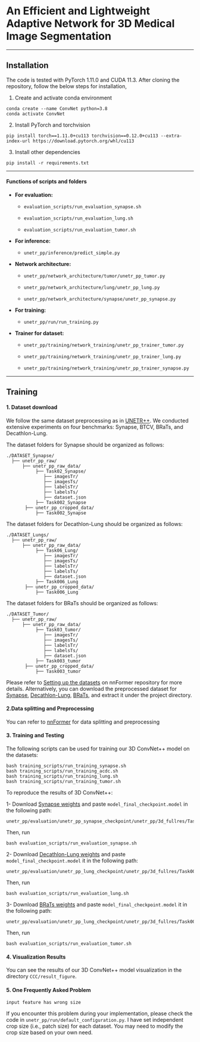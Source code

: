# An Efficient and Lightweight Adaptive Network for 3D Medical Image Segmentation
---
## Installation
The code is tested with PyTorch 1.11.0 and CUDA 11.3. After cloning the repository, follow the below steps for installation,

1. Create and activate conda environment
```shell
conda create --name ConvNet python=3.8
conda activate ConvNet
```
2. Install PyTorch and torchvision
```shell
pip install torch==1.11.0+cu113 torchvision==0.12.0+cu113 --extra-index-url https://download.pytorch.org/whl/cu113
```
3. Install other dependencies
```shell
pip install -r requirements.txt
```
<hr />

####  Functions of scripts and folders
- **For evaluation:**
  - ``evaluation_scripts/run_evaluation_synapse.sh``
  
  - ``evaluation_scripts/run_evaluation_lung.sh``
  
  - ``evaluation_scripts/run_evaluation_tumor.sh``

- **For inference:**
  - ``unetr_pp/inference/predict_simple.py``
  
- **Network architecture:**
  - ``unetr_pp/network_architecture/tumor/unetr_pp_tumor.py``
  
  - ``unetr_pp/network_architecture/lung/unetr_pp_lung.py``
  
  - ``unetr_pp/network_architecture/synapse/unetr_pp_synapse.py``
  
- **For training:**
  - ``unetr_pp/run/run_training.py``
  
- **Trainer for dataset:**
  - ``unetr_pp/training/network_training/unetr_pp_trainer_tumor.py``
  
  - ``unetr_pp/training/network_training/unetr_pp_trainer_lung.py``
  
  - ``unetr_pp/training/network_training/unetr_pp_trainer_synapse.py``
---

## Training
#### 1. Dataset download
We follow the same dataset preprocessing as in [UNETR++](https://github.com/Amshaker/unetr_plus_plus). We conducted extensive experiments on four benchmarks: Synapse, BTCV, BRaTs, and Decathlon-Lung. 

The dataset folders for Synapse should be organized as follows: 
```
./DATASET_Synapse/
  ├── unetr_pp_raw/
      ├── unetr_pp_raw_data/
           ├── Task02_Synapse/
              ├── imagesTr/
              ├── imagesTs/
              ├── labelsTr/
              ├── labelsTs/
              ├── dataset.json
           ├── Task002_Synapse
       ├── unetr_pp_cropped_data/
           ├── Task002_Synapse
 ```
 
  The dataset folders for Decathlon-Lung should be organized as follows: 

```
./DATASET_Lungs/
  ├── unetr_pp_raw/
      ├── unetr_pp_raw_data/
           ├── Task06_Lung/
              ├── imagesTr/
              ├── imagesTs/
              ├── labelsTr/
              ├── labelsTs/
              ├── dataset.json
           ├── Task006_Lung
       ├── unetr_pp_cropped_data/
           ├── Task006_Lung
 ```
   The dataset folders for BRaTs should be organized as follows: 

```
./DATASET_Tumor/
  ├── unetr_pp_raw/
      ├── unetr_pp_raw_data/
           ├── Task03_tumor/
              ├── imagesTr/
              ├── imagesTs/
              ├── labelsTr/
              ├── labelsTs/
              ├── dataset.json
           ├── Task003_tumor
       ├── unetr_pp_cropped_data/
           ├── Task003_tumor
 ```
 
Please refer to [Setting up the datasets](https://github.com/282857341/nnFormer) on nnFormer repository for more details.
Alternatively, you can download the preprocessed dataset for [Synapse](https://mbzuaiac-my.sharepoint.com/:u:/g/personal/abdelrahman_youssief_mbzuai_ac_ae/EbHDhSjkQW5Ak9SMPnGCyb8BOID98wdg3uUvQ0eNvTZ8RA?e=YVhfdg), [Decathlon-Lung](https://mbzuaiac-my.sharepoint.com/:u:/g/personal/abdelrahman_youssief_mbzuai_ac_ae/EWhU1T7c-mNKgkS2PQjFwP0B810LCiX3D2CvCES2pHDVSg?e=OqcIW3), [BRaTs](https://mbzuaiac-my.sharepoint.com/:u:/g/personal/abdelrahman_youssief_mbzuai_ac_ae/EaQOxpD2yE5Btl-UEBAbQa0BYFBCL4J2Ph-VF_sqZlBPSQ?e=DFY41h), and extract it under the project directory.

#### 2.Data splitting and Preprocessing
You can refer to [nnFormer](https://github.com/282857341/nnFormer) for data splitting and preprocessing

#### 3. Training and Testing
The following scripts can be used for training our 3D ConvNet++ model on the datasets:
```shell
bash training_scripts/run_training_synapse.sh
bash training_scripts/run_training_acdc.sh
bash training_scripts/run_training_lung.sh
bash training_scripts/run_training_tumor.sh
```
To reproduce the results of 3D ConvNet++:

1- Download [Synapse weights](https://drive.google.com/file/d/13JuLMeDQRR_a3c3tr2V2oav6I29) and paste ```model_final_checkpoint.model``` in the following path:

```shell
unetr_pp/evaluation/unetr_pp_synapse_checkpoint/unetr_pp/3d_fullres/Task002_Synapse/unetr_pp_trainer_synapse__unetr_pp_Plansv2.1/fold_0/
```
Then, run 
```shell
bash evaluation_scripts/run_evaluation_synapse.sh
```

2- Download [Decathlon-Lung weights](https://mbzuaiac-my.sharepoint.com/:u:/g/personal/abdelrahman_youssief_mbzuai_ac_ae/ETAlc8WTjV1BhZx7zwFpA8UBS4og6upb1qX2UKkypMoTjw) and paste ```model_final_checkpoint.model``` it in the following path:
```shell
unetr_pp/evaluation/unetr_pp_lung_checkpoint/unetr_pp/3d_fullres/Task006_Lung/unetr_pp_trainer_lung__unetr_pp_Plansv2.1/fold_0/
```
Then, run 
```shell
bash evaluation_scripts/run_evaluation_lung.sh
```

3- Download [BRaTs weights](https://drive.google.com/file/d/1LiqnVKKv3DrDKvo6J0oClhIFirhaz5PG) and paste ```model_final_checkpoint.model``` it in the following path:
```shell
unetr_pp/evaluation/unetr_pp_lung_checkpoint/unetr_pp/3d_fullres/Task003_tumor/unetr_pp_trainer_tumor__unetr_pp_Plansv2.1/fold_0/
```
Then, run 
```shell
bash evaluation_scripts/run_evaluation_tumor.sh
```

#### 4. Visualization Results

You can see the results of our 3D ConvNet++ model visualization in the directory ``CCC/result_figure``.
#### 5. One Frequently Asked Problem
```
input feature has wrong size
```
If you encounter this problem during your implementation, please check the code in ``unetr_pp/run/default_configuration.py``. I have set independent crop size (i.e., patch size) for each dataset. You may need to modify the crop size based on your own need.
